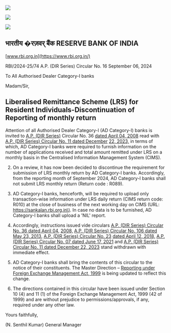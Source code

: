 ![](_page_0_Picture_0.jpeg)

![](_page_0_Picture_1.jpeg)

![](_page_0_Picture_2.jpeg)

## **भारतीय �रज़वर् बैंक RESERVE BANK OF INDIA**

[www.rbi.org.in](https://www.rbi.org.in/)

RBI/2024-25/74 A.P. (DIR Series) Circular No. 16 September 06, 2024

To All Authorised Dealer Category-I banks

Madam/Sir,

## **Liberalised Remittance Scheme (LRS) for Resident Individuals-Discontinuation of Reporting of monthly return**

Attention of all Authorised Dealer Category-I (AD Category-I) banks is invited to [A.P. \(DIR Series\)](https://www.rbi.org.in/scripts/NotificationUser.aspx?Id=4099)  Circular No. 36 [dated April 04, 2008](https://www.rbi.org.in/scripts/NotificationUser.aspx?Id=4099) read with [A.P. \(DIR Series\) Circular No. 11 dated December](https://www.rbi.org.in/Scripts/NotificationUser.aspx/NotificationUser.aspx?Id=12575)  [22, 2023,](https://www.rbi.org.in/Scripts/NotificationUser.aspx/NotificationUser.aspx?Id=12575) in terms of which, AD Category-I banks were required to furnish information on the number of applications received and total amount remitted under LRS on a monthly basis in the Centralised Information Management System (CIMS).

2. On a review, it has now been decided to discontinue the requirement for submission of LRS monthly return by AD Category-I banks. Accordingly, from the reporting month of September 2024, AD Category-I banks shall not submit LRS monthly return (Return code : R089).

3. AD Category-I banks, henceforth, will be required to upload only transaction-wise information under LRS daily return (CIMS return code: R010) at the close of business of the next working day on CIMS (URL: [https://sankalan.rbi.org.in\)](https://sankalan.rbi.org.in/). In case no data is to be furnished, AD Category-I banks shall upload a 'NIL' report.

4. Accordingly, instructions issued vide circulars [A.P. \(DIR Series\) Circular No. 36 dated April 04,](https://www.rbi.org.in/scripts/NotificationUser.aspx?Id=4099)  [2008,](https://www.rbi.org.in/scripts/NotificationUser.aspx?Id=4099) [A.P. \(DIR Series\) Circular No. 106 dated May 23, 2013,](https://www.rbi.org.in/Scripts/NotificationUser.aspx?Id=7992&Mode=0) [A.P. \(DIR Series\) Circular No. 23](https://rbi.org.in/scripts/NotificationUser.aspx?Id=11255)  [dated April 12, 2018,](https://rbi.org.in/scripts/NotificationUser.aspx?Id=11255) [A.P. \(DIR Series\) Circular No. 07 dated June 17, 2021](https://www.rbi.org.in/Scripts/NotificationUser.aspx?Id=12115&Mode=0) and [A.P. \(DIR Series\)](https://www.rbi.org.in/Scripts/NotificationUser.aspx/NotificationUser.aspx?Id=12575)  [Circular No. 11 dated December 22, 2023](https://www.rbi.org.in/Scripts/NotificationUser.aspx/NotificationUser.aspx?Id=12575) stand withdrawn with immediate effect.

5. AD Category-I banks shall bring the contents of this circular to the notice of their constituents. The Master Direction – [Reporting under Foreign Exchange Management Act, 1999](https://rbi.org.in/Scripts/BS_ViewMasDirections.aspx?id=10202) is being updated to reflect this change.

6. The directions contained in this circular have been issued under Section 10 (4) and 11 (1) of the Foreign Exchange Management Act, 1999 (42 of 1999) and are without prejudice to permissions/approvals, if any, required under any other law.

Yours faithfully,

(N. Senthil Kumar) General Manager